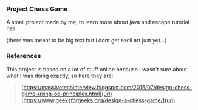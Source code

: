 ### Project Chess Game
A small project made by me, to learn more about java and escape tutorial hell

(there was meant to be big text but i dont get ascii art just yet...)

### References
This project is based on a lot of stuff online because I wasn't sure about what I was doing exactly, so here they are:

> [https://massivetechinterview.blogspot.com/2015/07/design-chess-game-using-oo-principles.html](url)
> [https://www.geeksforgeeks.org/design-a-chess-game/](url)
